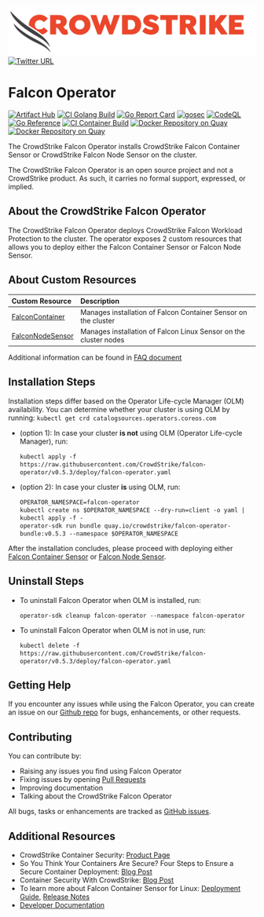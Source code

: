 ![CrowdStrike Falcon](https://raw.githubusercontent.com/CrowdStrike/falconpy/main/docs/asset/cs-logo.png) [![Twitter URL](https://img.shields.io/twitter/url?label=Follow%20%40CrowdStrike&style=social&url=https%3A%2F%2Ftwitter.com%2FCrowdStrike)](https://twitter.com/CrowdStrike)<br/>

# Falcon Operator
[![Artifact Hub](https://img.shields.io/endpoint?url=https://artifacthub.io/badge/repository/falcon-operator)](https://artifacthub.io/packages/search?repo=falcon-operator)
[![CI Golang Build](https://github.com/CrowdStrike/falcon-operator/actions/workflows/go.yml/badge.svg)](https://github.com/CrowdStrike/falcon-operator/actions/workflows/go.yml)
[![Go Report Card](https://goreportcard.com/badge/github.com/crowdstrike/falcon-operator)](https://goreportcard.com/report/github.com/crowdstrike/falcon-operator)
[![gosec](https://github.com/CrowdStrike/falcon-operator/actions/workflows/gosec.yml/badge.svg)](https://github.com/CrowdStrike/falcon-operator/actions/workflows/gosec.yml)
[![CodeQL](https://github.com/CrowdStrike/falcon-operator/actions/workflows/codeql.yml/badge.svg)](https://github.com/CrowdStrike/falcon-operator/actions/workflows/codeql.yml)
[![Go Reference](https://pkg.go.dev/badge/github.com/crowdstrike/falcon-operator.svg)](https://pkg.go.dev/github.com/crowdstrike/falcon-operator)
[![CI Container Build](https://github.com/CrowdStrike/falcon-operator/actions/workflows/container_build.yml/badge.svg)](https://github.com/CrowdStrike/falcon-operator/actions/workflows/container_build.yml)
[![Docker Repository on Quay](https://quay.io/repository/crowdstrike/falcon-operator/status "Docker Repository on Quay")](https://quay.io/repository/crowdstrike/falcon-operator)
[![Docker Repository on Quay](https://quay.io/repository/crowdstrike/falcon-operator-bundle/status "Docker Repository on Quay")](https://quay.io/repository/crowdstrike/falcon-operator-bundle)

The CrowdStrike Falcon Operator installs CrowdStrike Falcon Container Sensor or CrowdStrike Falcon Node Sensor on the cluster.

The CrowdStrike Falcon Operator is an open source project and not a CrowdStrike product. As such, it carries no formal support, expressed, or implied.

## About the CrowdStrike Falcon Operator
The CrowdStrike Falcon Operator deploys CrowdStrike Falcon Workload Protection to the cluster. The operator exposes 2 custom resources that allows you to deploy either the Falcon Container Sensor or Falcon Node Sensor.

## About Custom Resources

| Custom Resource                   | Description                                                      |
| :--------                         | :------------                                                    |
| [FalconContainer](docs/container) | Manages installation of Falcon Container Sensor on the cluster   |
| [FalconNodeSensor](docs/node)     | Manages installation of Falcon Linux Sensor on the cluster nodes |

Additional information can be found in [FAQ document](docs/faq.md)

## Installation Steps

Installation steps differ based on the Operator Life-cycle Manager (OLM) availability. You can determine whether your cluster is using OLM by running: `kubectl get crd catalogsources.operators.coreos.com`

 - (option 1): In case your cluster **is not** using OLM (Operator Life-cycle Manager), run:
   ```
   kubectl apply -f https://raw.githubusercontent.com/CrowdStrike/falcon-operator/v0.5.3/deploy/falcon-operator.yaml
   ```

 - (option 2): In case your cluster **is** using OLM, run:
   ```
   OPERATOR_NAMESPACE=falcon-operator
   kubectl create ns $OPERATOR_NAMESPACE --dry-run=client -o yaml | kubectl apply -f -
   operator-sdk run bundle quay.io/crowdstrike/falcon-operator-bundle:v0.5.3 --namespace $OPERATOR_NAMESPACE
   ```

After the installation concludes, please proceed with deploying either [Falcon Container Sensor](docs/container) or [Falcon Node Sensor](docs/node).

## Uninstall Steps

 - To uninstall Falcon Operator when OLM is installed, run:
   ```
   operator-sdk cleanup falcon-operator --namespace falcon-operator
   ```
 - To uninstall Falcon Operator when OLM is not in use, run:
   ```
   kubectl delete -f https://raw.githubusercontent.com/CrowdStrike/falcon-operator/v0.5.3/deploy/falcon-operator.yaml
   ```

## Getting Help
If you encounter any issues while using the Falcon Operator, you can create an issue on our [Github repo](https://github.com/CrowdStrike/falcon-operator) for bugs, enhancements, or other requests.

## Contributing
You can contribute by:

* Raising any issues you find using Falcon Operator
* Fixing issues by opening [Pull Requests](https://github.com/CrowdStrike/falcon-operator/pulls)
* Improving documentation
* Talking about the CrowdStrike Falcon Operator

All bugs, tasks or enhancements are tracked as [GitHub issues](https://github.com/CrowdStrike/falcon-operator/issues).

## Additional Resources
 - CrowdStrike Container Security: [Product Page](https://www.crowdstrike.com/products/cloud-security/falcon-cloud-workload-protection/container-security/)
 - So You Think Your Containers Are Secure? Four Steps to Ensure a Secure Container Deployment: [Blog Post](https://www.crowdstrike.com/blog/four-steps-to-ensure-a-secure-containter-deployment/)
 - Container Security With CrowdStrike: [Blog Post](https://www.crowdstrike.com/blog/tech-center/container-security/)
 - To learn more about Falcon Container Sensor for Linux: [Deployment Guide](https://falcon.crowdstrike.com/support/documentation/146/falcon-container-sensor-for-linux), [Release Notes](https://falcon.crowdstrike.com/support/news/release-notes-falcon-container-sensor-for-linux)
 - [Developer Documentation](docs/developer_guide.md)
